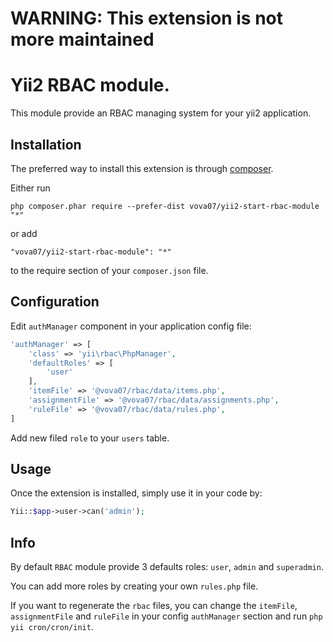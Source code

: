 # WARNING: This extension is not more maintained

Yii2 RBAC module.
==================
This module provide an RBAC managing system for your yii2 application.

Installation
------------

The preferred way to install this extension is through [composer](http://getcomposer.org/download/).

Either run

```
php composer.phar require --prefer-dist vova07/yii2-start-rbac-module "*"
```

or add

```
"vova07/yii2-start-rbac-module": "*"
```

to the require section of your `composer.json` file.

Configuration
-------------

Edit `authManager` component in your application config file:

```php
'authManager' => [
    'class' => 'yii\rbac\PhpManager',
    'defaultRoles' => [
        'user'
    ],
    'itemFile' => '@vova07/rbac/data/items.php',
    'assignmentFile' => '@vova07/rbac/data/assignments.php',
    'ruleFile' => '@vova07/rbac/data/rules.php',
]
```

Add new filed `role` to your `users` table.

Usage
-----

Once the extension is installed, simply use it in your code by:

```php
Yii::$app->user->can('admin');
```

Info
----

By default `RBAC` module provide 3 defaults roles: `user`, `admin` and `superadmin`.

You can add more roles by creating your own `rules.php` file.

If you want to regenerate the `rbac` files, you can change the `itemFile`, `assignmentFile` and `ruleFile` in your config `authManager` section and run `php yii cron/cron/init`.
